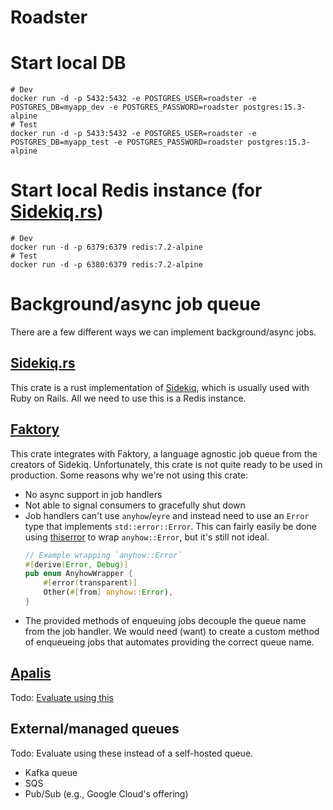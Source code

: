 # Roadster

# Start local DB

```shell
# Dev
docker run -d -p 5432:5432 -e POSTGRES_USER=roadster -e POSTGRES_DB=myapp_dev -e POSTGRES_PASSWORD=roadster postgres:15.3-alpine
# Test
docker run -d -p 5433:5432 -e POSTGRES_USER=roadster -e POSTGRES_DB=myapp_test -e POSTGRES_PASSWORD=roadster postgres:15.3-alpine
```

# Start local Redis instance (for [Sidekiq.rs](https://crates.io/crates/rusty-sidekiq))

```shell
# Dev
docker run -d -p 6379:6379 redis:7.2-alpine
# Test
docker run -d -p 6380:6379 redis:7.2-alpine
```

# Background/async job queue

There are a few different ways we can implement background/async jobs.

## [Sidekiq.rs](https://crates.io/crates/rusty-sidekiq)

This crate is a rust implementation of [Sidekiq](https://sidekiq.org/), which is usually used with Ruby on Rails. All we need
to use this is a Redis instance.

## [Faktory](https://crates.io/crates/faktory)

This crate integrates with Faktory, a language agnostic job queue from the creators of Sidekiq. Unfortunately, this
crate is not quite ready to be used in production. Some reasons why we're not using this crate:

- No async support in job handlers
- Not able to signal consumers to gracefully shut down
- Job handlers can't use `anyhow`/`eyre` and instead need to use an `Error` type that implements `std::error::Error`.
  This
  can fairly easily be done using [thiserror](https://crates.io/crates/thiserror) to wrap `anyhow::Error`, but it's
  still not ideal.
    ```rust
    // Example wrapping `anyhow::Error`
    #[derive(Error, Debug)]
    pub enum AnyhowWrapper {
        #[error(transparent)]
        Other(#[from] anyhow::Error),
    }
    
    ```
- The provided methods of enqueuing jobs decouple the queue name from the job handler. We would need (want) to create a
  custom method of enqueueing jobs that automates providing the correct queue name.

## [Apalis](https://crates.io/crates/apalis)
Todo: [Evaluate using this](https://github.com/MassDissent/roadster/issues/3)

## External/managed queues

Todo: Evaluate using these instead of a self-hosted queue.

- Kafka queue
- SQS
- Pub/Sub (e.g., Google Cloud's offering)
